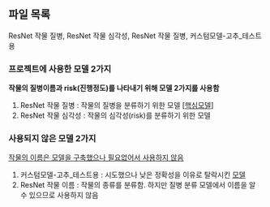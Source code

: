 ## 파일 목록 ##
ResNet 작물 질병, ResNet 작물 심각성, ResNet 작물 질병, 커스텀모델-고추_테스트용

### 프로젝트에 사용한 모델 2가지 ###
**작물의 질병이름과 risk(진행정도)를 나타내기 위해 모델 2가지를 사용함**
1. ResNet 작물 질병 : 작물의 질병을 분류하기 위한 모델 [<u>핵심모델</u>]
2. ResNet 작물 심각성 : 작물의 심각성(risk)를 분류하기 위한 모델

### 사용되지 않은 모델 2가지 ###
<u>작물의 이름은 모델을 구축했으나 필요없어서 사용하지 않음</u>

1. 커스텀모델-고추_테스트용 : 시도했으나 낮은 정확성을 이유로 탈락시킨 <u>모델</u>
2. ResNet 작물 이름 : 작물의 종류를 분류함. 하지만 질병 분류 모델에서 이름을 알 수 있으므로 사용하지 않음